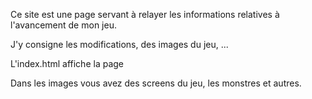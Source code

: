 Ce site est une page servant à relayer les informations relatives à l'avancement de mon jeu.

J'y consigne les modifications, des images du jeu, ...

L'index.html affiche la page

Dans les images vous avez des screens du jeu, les monstres et autres.
